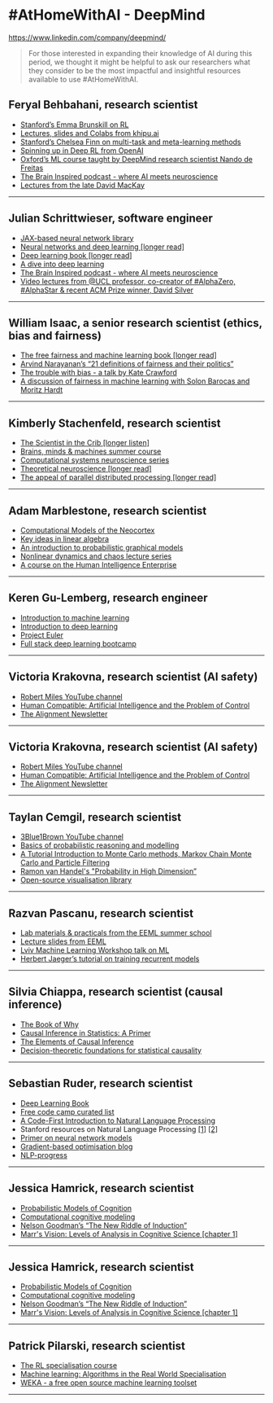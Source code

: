 # #AtHomeWithAI - DeepMind

https://www.linkedin.com/company/deepmind/

>  For those interested in expanding their knowledge of AI during this period, we thought it might be helpful to ask our researchers what they consider to be the most impactful and insightful resources available to use #AtHomeWithAI.

## Feryal Behbahani, research scientist


- [Stanford’s Emma Brunskill on RL](https://www.youtube.com/watch?v=FgzM3zpZ55o&amp;list=PLoROMvodv4rOSOPzutgyCTapiGlY2Nd8u)
- [Lectures, slides and Colabs from khipu.ai](https://github.com/khipu-ai/practicals-2019)
- [Stanford’s Chelsea Finn on multi-task and meta-learning methods](https://www.youtube.com/watch?v=0rZtSwNOTQo&list=PLoROMvodv4rMC6zfYmnD7UG3LVvwaITY5)
- [Spinning up in Deep RL from OpenAI](https://spinningup.openai.com/en/latest/)
- [Oxford’s ML course taught by DeepMind research scientist Nando de Freitas](https://www.cs.ox.ac.uk/people/nando.defreitas/machinelearning/)
- [The Brain Inspired podcast - where AI meets neuroscience](https://braininspired.co/podcast/)
- [Lectures from the late David MacKay](https://www.youtube.com/watch?v=BCiZc0n6COY&list=PLruBu5BI5n4aFpG32iMbdWoRVAA-Vcso6)
---
## Julian Schrittwieser, software engineer


- [JAX-based neural network library](https://github.com/deepmind/dm-haiku)
- [Neural networks and deep learning [longer read]](http://neuralnetworksanddeeplearning.com/)
- [Deep learning book [longer read]](http://www.deeplearningbook.org/)
- [A dive into deep learning](http://d2l.ai/)
- [The Brain Inspired podcast - where AI meets neuroscience](https://braininspired.co/podcast/)
- [Video lectures from @UCL professor, co-creator of #AlphaZero, #AlphaStar & recent ACM Prize winner, David Silver](https://www.youtube.com/playlist?list=PLqYmG7hTraZBiG_XpjnPrSNw-1XQaM_gB)
---

## William Isaac, a senior research scientist (ethics, bias and fairness)


- [The free fairness and machine learning book [longer read]](https://fairmlbook.org/)
- [Arvind Narayanan’s “21 definitions of fairness and their politics”](https://www.youtube.com/watch?v=jIXIuYdnyyk)
- [The trouble with bias - a talk by Kate Crawford](https://www.youtube.com/watch?v=fMym_BKWQzk)
- [A discussion of fairness in machine learning with Solon Barocas and Moritz Hardt ](https://vimeo.com/248490141)

---

## Kimberly Stachenfeld, research scientist


- [The Scientist in the Crib [longer listen]](https://adbl.co/2Wwp5pE)
- [Brains, minds & machines summer course](https://ocw.mit.edu/resources/res-9-003-brains-minds-and-machines-summer-course-summer-2015/introduction/)
- [Computational systems neuroscience series](https://mbl.hosted.panopto.com/Panopto/Pages/Sessions/List.aspx#folderID=%22cdb74179-b85f-4198-8f35-aa9901276ed4%22)
- [Theoretical neuroscience [longer read]](http://www.gatsby.ucl.ac.uk/~lmate/biblio/dayanabbott.pdf)
- [The appeal of parallel distributed processing [longer read]](https://stanford.edu/~jlmcc/papers/PDP/Chapter1.pdf)

---

## Adam Marblestone, research scientist


- [Computational Models of the Neocortex](http://web.stanford.edu/class/cs379c/calendar.html)
- [Key ideas in linear algebra](https://www.youtube.com/watch?v=O3NxvLC-5s4&feature=youtu.be&t=3221)
- [An introduction to probabilistic graphical models](https://ermongroup.github.io/cs228-notes/)
- [Nonlinear dynamics and chaos lecture series](https://www.youtube.com/playlist?list=PLbN57C5Zdl6j_qJA-pARJnKsmROzPnO9V)
- [A course on the Human Intelligence Enterprise](https://ocw.mit.edu/courses/electrical-engineering-and-computer-science/6-803-the-human-intelligence-enterprise-spring-2019/course-readings/)

---

## Keren Gu-Lemberg, research engineer


- [Introduction to machine learning](https://ocw.mit.edu/courses/electrical-engineering-and-computer-science/6-867-machine-learning-fall-2006/)
- [Introduction to deep learning](http://introtodeeplearning.com/)
- [Project Euler](https://projecteuler.net/)
- [Full stack deep learning bootcamp](https://fullstackdeeplearning.com/march2019)


---
## Victoria Krakovna, research scientist (AI safety)


- [Robert Miles YouTube channel](https://www.youtube.com/channel/UCLB7AzTwc6VFZrBsO2ucBMg/videos)
- [Human Compatible: Artificial Intelligence and the Problem of Control](https://books.google.co.uk/books/about/Human_Compatible.html?id=M1eFDwAAQBAJ&redir_esc=y)
- [The Alignment Newsletter](http://rohinshah.com/alignment-newsletter/)


---
## Victoria Krakovna, research scientist (AI safety)


- [Robert Miles YouTube channel](https://www.youtube.com/channel/UCLB7AzTwc6VFZrBsO2ucBMg/videos)
- [Human Compatible: Artificial Intelligence and the Problem of Control](https://books.google.co.uk/books/about/Human_Compatible.html?id=M1eFDwAAQBAJ&redir_esc=y)
- [The Alignment Newsletter](http://rohinshah.com/alignment-newsletter/)


---
## Taylan Cemgil, research scientist


- [3Blue1Brown YouTube channel](https://www.youtube.com/channel/UCYO_jab_esuFRV4b17AJtAw)
- [Basics of probabilistic reasoning and modelling](http://web4.cs.ucl.ac.uk/staff/D.Barber/pmwiki/pmwiki.php?n=Brml.HomePage)
- [A Tutorial Introduction to Monte Carlo methods, Markov Chain Monte Carlo and Particle Filtering](https://www.cmpe.boun.edu.tr/~cemgil/Courses/cmpe548/cmpe58n-lecture-notes.pdf)
- [Ramon van Handel's "Probability in High Dimension”](https://web.math.princeton.edu/~rvan/APC550.pdf)
- [Open-source visualisation library](https://observablehq.com/@mbostock)
---
## Razvan Pascanu, research scientist


- [Lab materials & practicals from the EEML summer school](https://github.com/eemlcommunity/PracticalSessions2019)
- [Lecture slides from EEML](https://www.eeml.eu/previous-editions/eeml19/resources)
- [Lviv Machine Learning Workshop talk on ML](https://www.youtube.com/watch?v=NnAvhTs_WJ8&feature=youtu.be)
- [Herbert Jaeger’s tutorial on training recurrent models](https://drive.google.com/file/d/1pUUlnJswxF3JveKhcfoopAUTvNxAyHaI/view)
---
## Silvia Chiappa, research scientist (causal inference)


- [The Book of Why](http://bayes.cs.ucla.edu/WHY/)
- [Causal Inference in Statistics: A Primer](https://books.google.co.uk/books/about/Causal_Inference_in_Statistics.html?id=IqCECwAAQBAJ&redir_esc=y)
- [The Elements of Causal Inference](https://mitpress.mit.edu/books/elements-causal-inference)
- [Decision-theoretic foundations for statistical causality](https://arxiv.org/pdf/2004.12493.pdf)
---

## Sebastian Ruder, research scientist


- [Deep Learning Book](http://www.deeplearningbook.org/)
- [Free code camp curated list](https://www.freecodecamp.org/news/every-single-machine-learning-course-on-the-internet-ranked-by-your-reviews-3c4a7b8026c0/)
- [A Code-First Introduction to Natural Language Processing](https://www.fast.ai/2019/07/08/fastai-nlp/)
- Stanford resources on Natural Language Processing [[1]](https://web.stanford.edu/~jurafsky/slp3/) [[2]](http://web.stanford.edu/class/cs224n/)
- [Primer on neural network models](https://www.jair.org/index.php/jair/article/view/11030)
- [Gradient-based optimisation blog](https://ruder.io/optimizing-gradient-descent/)
- [NLP-progress](http://nlpprogress.com/)

---
## Jessica Hamrick, research scientist
- [Probabilistic Models of Cognition](https://probmods.org/)
- [Computational cognitive modeling](https://brendenlake.github.io/CCM-site)
- [Nelson Goodman’s “The New Riddle of Induction”](http://fitelson.org/confirmation/goodman_1955.pdf)
- [Marr's Vision: Levels of Analysis in Cognitive Science [chapter 1]](http://ling.umd.edu/~idsardi/728/Marr/Marr%20'Vision'%20Ch%201.pdf)


---
## Jessica Hamrick, research scientist
- [Probabilistic Models of Cognition](https://probmods.org/)
- [Computational cognitive modeling](https://brendenlake.github.io/CCM-site)
- [Nelson Goodman’s “The New Riddle of Induction”](http://fitelson.org/confirmation/goodman_1955.pdf)
- [Marr's Vision: Levels of Analysis in Cognitive Science [chapter 1]](http://ling.umd.edu/~idsardi/728/Marr/Marr%20'Vision'%20Ch%201.pdf)


---
## Patrick Pilarski, research scientist
- [The RL specialisation course](https://www.coursera.org/specializations/reinforcement-learning)
- [Machine learning: Algorithms in the Real World Specialisation](https://www.coursera.org/specializations/machine-learning-algorithms-real-world)
- [WEKA - a free open source machine learning toolset](https://www.cs.waikato.ac.nz/ml/weka/)



--- 
